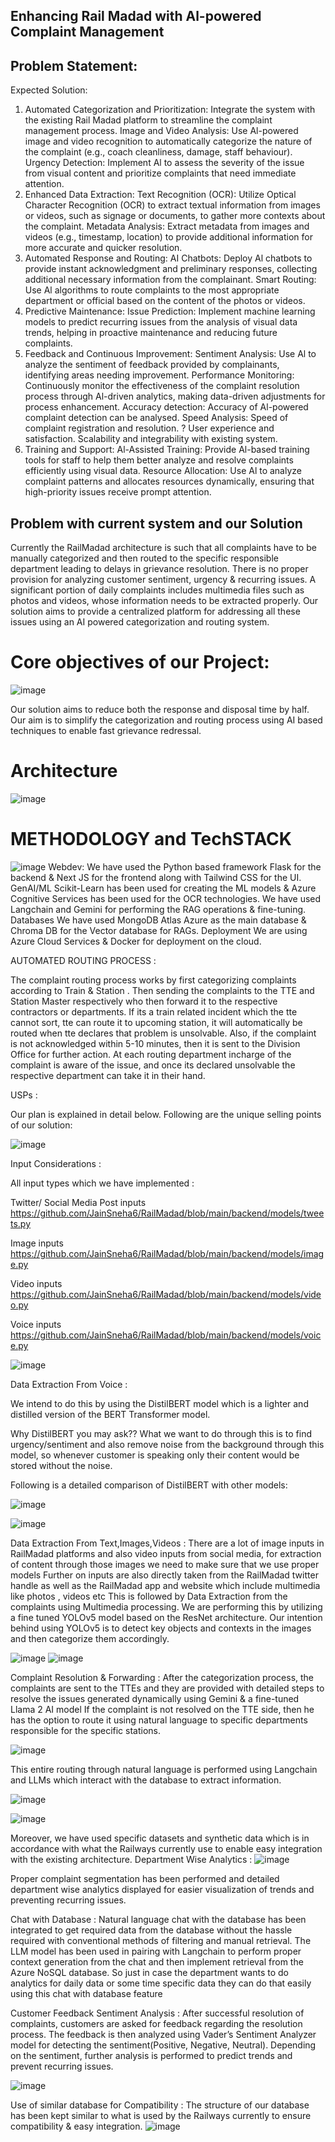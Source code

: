 ## Enhancing Rail Madad with Al-powered Complaint Management


## Problem Statement:

Expected Solution: 
1. Automated Categorization and Prioritization: 
Integrate the system with the existing Rail Madad platform to streamline the complaint management process. 
Image and Video Analysis: Use Al-powered image and video recognition to automatically categorize the nature of the complaint (e.g., coach cleanliness, damage, staff behaviour). 
Urgency Detection: Implement Al to assess the severity of the issue from visual content and prioritize complaints that need immediate attention. 
2. Enhanced Data Extraction: 
Text Recognition (OCR): Utilize Optical Character Recognition (OCR) to extract textual information from images or videos, such as signage or documents, to gather more contexts about the complaint. 
Metadata Analysis: Extract metadata from images and videos (e.g., timestamp, location) to provide additional information for more accurate and quicker resolution. 
3. Automated Response and Routing: 
AI Chatbots: Deploy Al chatbots to provide instant acknowledgment and preliminary responses, collecting additional necessary information from the complainant. 
Smart Routing: Use Al algorithms to route complaints to the most appropriate department or official based on the content of the photos or videos. 
4. Predictive Maintenance: 
Issue Prediction: Implement machine learning models to predict recurring issues from the analysis of visual data trends, helping in proactive maintenance and reducing future complaints.
 5. Feedback and Continuous Improvement: 
Sentiment Analysis: Use Al to analyze the sentiment of feedback provided by complainants, identifying areas needing improvement. 
Performance Monitoring: Continuously monitor the effectiveness of the complaint resolution process through Al-driven analytics, making data-driven adjustments for process enhancement. 
Accuracy detection: Accuracy of Al-powered complaint detection can be analysed. 
Speed Analysis: Speed of complaint registration and resolution. ? User experience and satisfaction. 
Scalability and integrability with existing system. 
6. Training and Support: 
Al-Assisted Training: Provide Al-based training tools for staff to help them better analyze and resolve complaints efficiently using visual data. 
Resource Allocation: Use Al to analyze complaint patterns and allocates resources dynamically, ensuring that high-priority issues receive prompt attention. 



## Problem with current system and our Solution

Currently the RailMadad architecture is such that all complaints have to be manually categorized and then routed to the specific responsible department leading to delays in grievance resolution. 
There is no proper provision for analyzing customer sentiment, urgency & recurring issues. 
A significant portion of daily complaints includes multimedia files such as photos and videos, whose information needs to be extracted properly.
Our solution aims to provide a centralized platform for addressing all these issues using an AI powered categorization and routing system.


# Core objectives of our Project:
![image](https://github.com/user-attachments/assets/8a784dc0-562a-49d7-a220-69ac23706045)

Our solution aims to reduce both the response and disposal time by half. 
Our aim is to simplify the categorization and routing process using AI based techniques to enable fast grievance redressal. 


# Architecture

![image](https://github.com/user-attachments/assets/9e45318b-d241-4421-abf4-aec6fee8d061)



# METHODOLOGY and TechSTACK
![image](https://github.com/user-attachments/assets/64b80809-c3e6-438a-8098-f3c27f99644a)
Webdev:
We have used the Python based framework Flask for the backend & Next JS for the frontend along with Tailwind CSS for the UI.
GenAI/ML
Scikit-Learn has been used for creating the ML models & Azure Cognitive Services has been used for the OCR technologies. We have used Langchain and Gemini for performing the RAG operations & fine-tuning.
Databases
We have used MongoDB Atlas Azure as the main database & Chroma DB for the Vector database for RAGs.
Deployment
We are using Azure Cloud Services & Docker for deployment on the cloud.




AUTOMATED ROUTING PROCESS : 


The complaint routing process works by first categorizing complaints according to Train & Station .
 Then sending the complaints to the TTE and Station Master respectively who then forward it to the respective contractors or departments.
If its a train related incident which the tte cannot sort, tte can route it to upcoming station, it will automatically be routed when tte declares that problem is unsolvable.
 Also, if the complaint is not acknowledged within 5-10 minutes, then it is sent to the Division Office for further action. 
At each routing department incharge of the complaint is aware of the issue, and once its declared unsolvable the respective department can take it in their hand.


USPs :


Our plan is explained in detail below. Following are the unique selling points of our solution: 

![image](https://github.com/user-attachments/assets/12a59fc3-0dc4-455a-9feb-0536279c9460)


Input  Considerations :

All input types which we have implemented : 

Twitter/ Social Media Post inputs
https://github.com/JainSneha6/RailMadad/blob/main/backend/models/tweets.py


Image inputs
https://github.com/JainSneha6/RailMadad/blob/main/backend/models/image.py


Video inputs
https://github.com/JainSneha6/RailMadad/blob/main/backend/models/video.py


Voice inputs
https://github.com/JainSneha6/RailMadad/blob/main/backend/models/voice.py



![image](https://github.com/user-attachments/assets/b71700d8-65eb-44a3-b289-e4ea7e97a520)


Data Extraction From Voice  :


We intend to do this by using the DistilBERT model which is a lighter and distilled version of the BERT Transformer model. 

Why  DistilBERT you may ask??
What we want to do through this is to find urgency/sentiment and also remove noise from the background through this model, so whenever customer is speaking only their content would be stored without the noise.

Following is a detailed comparison of DistilBERT with other models:

![image](https://github.com/user-attachments/assets/20f6f611-61a9-4e55-aa8f-7e717170a23e)

![image](https://github.com/user-attachments/assets/d0839ee1-870b-4de6-918b-bcf3b9897aa6)

Data Extraction From Text,Images,Videos  :
There are a lot of image inputs in RailMadad platforms and also video inputs from social media, for extraction of content through those images we need to make sure that we use proper models
Further on inputs are also directly taken from the RailMadad twitter handle as well as the RailMadad app and website which include multimedia like photos , videos etc
This is followed by Data Extraction from the complaints using Multimedia processing. 
We are performing this by utilizing a fine tuned YOLOv5 model based on the ResNet architecture. 
Our intention behind using YOLOv5 is to detect key objects and contexts in the images and then categorize them accordingly. 

![image](https://github.com/user-attachments/assets/70982645-68bc-4d45-a395-84d34e270d41)
![image](https://github.com/user-attachments/assets/98c84e3b-d2d5-45e2-8537-6b1da5695b36)




Complaint Resolution & Forwarding :
After the categorization process, the complaints are sent to the TTEs and they are provided with detailed steps to resolve the issues generated dynamically using Gemini & a fine-tuned Llama 2 AI model
If the complaint is not resolved on the TTE side, then he has the option to route it using natural language to specific departments responsible for the specific stations.

![image](https://github.com/user-attachments/assets/81cf6245-0f02-4573-a3bf-334869bb5fa5)

This entire routing through natural language is performed using Langchain and LLMs which interact with the database to extract information.

![image](https://github.com/user-attachments/assets/1a9eb66a-2a6e-451e-ae98-2c3c9afdd996)

![image](https://github.com/user-attachments/assets/82675eea-958c-485f-ac7a-6dc44fa48033)

Moreover, we have used specific datasets and synthetic data which is in accordance with what the Railways currently use to enable easy integration with the existing architecture. 
Department Wise Analytics :
![image](https://github.com/user-attachments/assets/cd2239f0-93b4-40bd-89ab-a2eff2609d5e)

Proper complaint segmentation has been performed and detailed department wise analytics displayed for easier visualization of trends and preventing recurring issues.


Chat with Database :
Natural language chat with the database has been integrated to get required data from the database without the hassle required with conventional methods of filtering and manual retrieval. 
The LLM model has been used in pairing with Langchain to perform proper context generation from the chat and then implement retrieval from the Azure NoSQL database.
So just in case the department wants to do analytics for daily data or some time specific data they can do that easily using this chat with database feature 


Customer Feedback Sentiment Analysis :
After successful resolution of complaints, customers are asked for feedback regarding the resolution process. 
The feedback is then analyzed using Vader’s Sentiment Analyzer model for detecting the sentiment(Positive, Negative, Neutral). 
Depending on the sentiment, further analysis is performed to predict trends and prevent recurring issues.

![image](https://github.com/user-attachments/assets/d3a91399-c429-425a-b85e-25ad8ba4e046)


Use of similar database for Compatibility :
The structure of our database has been kept similar to what is used by the Railways currently to ensure compatibility & easy integration. 
![image](https://github.com/user-attachments/assets/6cffdd48-b97f-4488-aa29-3485bf10fa38)


